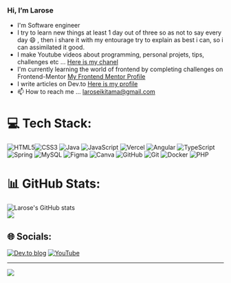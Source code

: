 ### Hi, I’m Larose
- I'm Software engineer
- I try to learn new things at least 1 day out of three so as not to say every day 😄 , then i share it with my entourage try to explain as best i can, so i can assimilated it good.
- I make Youtube videos about programming, personal projets, tips, challenges etc ... [Here is my chanel](https://www.youtube.com/@ikitamacodes)
- I'm currently learning the world of frontend by completing challenges on Frontend-Mentor [My Frontend Mentor Profile](https://www.frontendmentor.io/profile/ikitamalarose)
- I write articles on Dev.to [Here is my profile](https://dev.to/laroseikitama)
- 📫 How to reach me ... [laroseikitama@gmail.com](mailto:laroseikitama@gmail.com)

# 💻 Tech Stack:
![HTML5](https://img.shields.io/badge/html5-%23E34F26.svg?style=for-the-badge&logo=html5&logoColor=white)![CSS3](https://img.shields.io/badge/css3-%231572B6.svg?style=for-the-badge&logo=css3&logoColor=white) ![Java](https://img.shields.io/badge/java-%23ED8B00.svg?style=for-the-badge&logo=openjdk&logoColor=white) ![JavaScript](https://img.shields.io/badge/javascript-%23323330.svg?style=for-the-badge&logo=javascript&logoColor=%23F7DF1E) ![Vercel](https://img.shields.io/badge/vercel-%23000000.svg?style=for-the-badge&logo=vercel&logoColor=white) ![Angular](https://img.shields.io/badge/angular-%23DD0031.svg?style=for-the-badge&logo=angular&logoColor=white) ![TypeScript](https://img.shields.io/badge/typescript-%23007ACC.svg?style=for-the-badge&logo=typescript&logoColor=white) ![Spring](https://img.shields.io/badge/spring-%236DB33F.svg?style=for-the-badge&logo=spring&logoColor=white) ![MySQL](https://img.shields.io/badge/mysql-4479A1.svg?style=for-the-badge&logo=mysql&logoColor=white) ![Figma](https://img.shields.io/badge/figma-%23F24E1E.svg?style=for-the-badge&logo=figma&logoColor=white) ![Canva](https://img.shields.io/badge/Canva-%2300C4CC.svg?style=for-the-badge&logo=Canva&logoColor=white) ![GitHub](https://img.shields.io/badge/github-%23121011.svg?style=for-the-badge&logo=github&logoColor=white) ![Git](https://img.shields.io/badge/git-%23F05033.svg?style=for-the-badge&logo=git&logoColor=white) ![Docker](https://img.shields.io/badge/docker-%230db7ed.svg?style=for-the-badge&logo=docker&logoColor=white) ![PHP](https://img.shields.io/badge/php-%23777BB4.svg?style=for-the-badge&logo=php&logoColor=white)


# 📊 GitHub Stats:
![Larose's GitHub stats](https://github-readme-stats.vercel.app/api?username=ikitamalarose&show_icons=true&theme=radical)</br>
![](https://github-profile-trophy.vercel.app/?username=ikitamalarose&theme=radical&no-frame=false&no-bg=true&margin-w=4)
<!---
ikitamalarose/ikitamalarose is a ✨ special ✨ repository because its `README.md` (this file) appears on your GitHub profile.
You can click the Preview link to take a look at your changes.
--->
## 🌐 Socials:
[![Dev.to blog](https://img.shields.io/badge/dev.to-0A0A0A?style=for-the-badge&logo=dev.to&logoColor=white)](https://dev.to/laroseikitama) 
[![YouTube](https://img.shields.io/badge/YouTube-%23FF0000.svg?logo=YouTube&logoColor=white)](https://youtube.com/@ikitamacodes) 

---
[![](https://visitcount.itsvg.in/api?id=ikitamalarose&icon=0&color=0)](https://visitcount.itsvg.in)
<!-- Proudly created with GPRM ( https://gprm.itsvg.in ) -->
